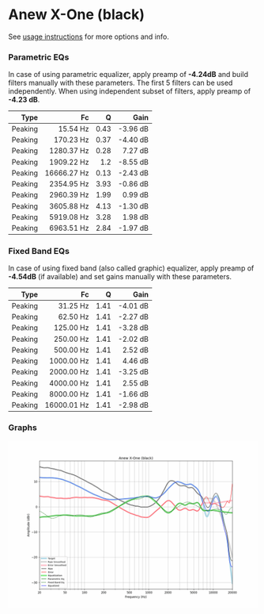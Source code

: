 # Anew X-One (black)
See [usage instructions](https://github.com/jaakkopasanen/AutoEq#usage) for more options and info.

### Parametric EQs
In case of using parametric equalizer, apply preamp of **-4.24dB** and build filters manually
with these parameters. The first 5 filters can be used independently.
When using independent subset of filters, apply preamp of **-4.23 dB**.

| Type    | Fc          |    Q | Gain     |
|--------:|------------:|-----:|---------:|
| Peaking | 15.54 Hz    | 0.43 | -3.96 dB |
| Peaking | 170.23 Hz   | 0.37 | -4.40 dB |
| Peaking | 1280.37 Hz  | 0.28 | 7.27 dB  |
| Peaking | 1909.22 Hz  | 1.2  | -8.55 dB |
| Peaking | 16666.27 Hz | 0.13 | -2.43 dB |
| Peaking | 2354.95 Hz  | 3.93 | -0.86 dB |
| Peaking | 2960.39 Hz  | 1.99 | 0.99 dB  |
| Peaking | 3605.88 Hz  | 4.13 | -1.30 dB |
| Peaking | 5919.08 Hz  | 3.28 | 1.98 dB  |
| Peaking | 6963.51 Hz  | 2.84 | -1.97 dB |

### Fixed Band EQs
In case of using fixed band (also called graphic) equalizer, apply preamp of **-4.54dB**
(if available) and set gains manually with these parameters.

| Type    | Fc          |    Q | Gain     |
|--------:|------------:|-----:|---------:|
| Peaking | 31.25 Hz    | 1.41 | -4.01 dB |
| Peaking | 62.50 Hz    | 1.41 | -2.27 dB |
| Peaking | 125.00 Hz   | 1.41 | -3.28 dB |
| Peaking | 250.00 Hz   | 1.41 | -2.02 dB |
| Peaking | 500.00 Hz   | 1.41 | 2.52 dB  |
| Peaking | 1000.00 Hz  | 1.41 | 4.46 dB  |
| Peaking | 2000.00 Hz  | 1.41 | -3.25 dB |
| Peaking | 4000.00 Hz  | 1.41 | 2.55 dB  |
| Peaking | 8000.00 Hz  | 1.41 | -1.66 dB |
| Peaking | 16000.01 Hz | 1.41 | -2.98 dB |

### Graphs
![](./Anew%20X-One%20(black).png)